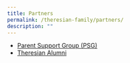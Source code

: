 ```yaml
---
title: Partners
permalink: /theresian-family/partners/
description: ""
---
```

<ul>
<li><a href="/theresian-family/partners/parent-support-group-psg" target="_blank" rel="noopener">Parent Support Group (PSG)</a></li>
<li><a href="/theresian-family/partners/theresian-alumni" target="_blank" rel="noopener">Theresian Alumni</a></li>
</ul>